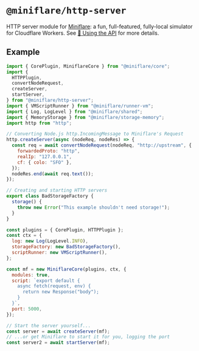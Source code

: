 # `@miniflare/http-server`

HTTP server module for [Miniflare](https://github.com/cloudflare/miniflare): a
fun, full-featured, fully-local simulator for Cloudflare Workers. See
[🧰 Using the API](https://v2.miniflare.dev/get-started/api) for more details.

## Example

```js
import { CorePlugin, MiniflareCore } from "@miniflare/core";
import {
  HTTPPlugin,
  convertNodeRequest,
  createServer,
  startServer,
} from "@miniflare/http-server";
import { VMScriptRunner } from "@miniflare/runner-vm";
import { Log, LogLevel } from "@miniflare/shared";
import { MemoryStorage } from "@miniflare/storage-memory";
import http from "http";

// Converting Node.js http.IncomingMessage to Miniflare's Request
http.createServer(async (nodeReq, nodeRes) => {
  const req = await convertNodeRequest(nodeReq, "http://upstream", {
    forwardedProto: "http",
    realIp: "127.0.0.1",
    cf: { colo: "SFO" },
  });
  nodeRes.end(await req.text());
});

// Creating and starting HTTP servers
export class BadStorageFactory {
  storage() {
    throw new Error("This example shouldn't need storage!");
  }
}

const plugins = { CorePlugin, HTTPPlugin };
const ctx = {
  log: new Log(LogLevel.INFO),
  storageFactory: new BadStorageFactory(),
  scriptRunner: new VMScriptRunner(),
};

const mf = new MiniflareCore(plugins, ctx, {
  modules: true,
  script: `export default {
    async fetch(request, env) {
      return new Response("body");
    }
  }`,
  port: 5000,
});

// Start the server yourself...
const server = await createServer(mf);
// ...or get Miniflare to start it for you, logging the port
const server2 = await startServer(mf);
```
